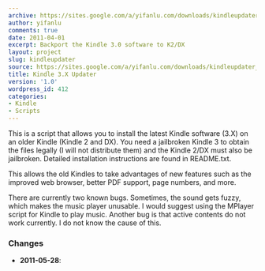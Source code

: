 ```yaml
---
archive: https://sites.google.com/a/yifanlu.com/downloads/kindleupdater.zip
author: yifanlu
comments: true
date: 2011-04-01
excerpt: Backport the Kindle 3.0 software to K2/DX
layout: project
slug: kindleupdater
source: https://sites.google.com/a/yifanlu.com/downloads/kindleupdater_source.zip
title: Kindle 3.X Updater
version: '1.0'
wordpress_id: 412
categories:
- Kindle
- Scripts
---
```


This is a script that allows you to install the latest Kindle software (3.X) on an older Kindle (Kindle 2 and DX). You need a jailbroken Kindle 3 to obtain the files legally (I will not distribute them) and the Kindle 2/DX must also be jailbroken. Detailed installation instructions are found in README.txt.

This allows the old Kindles to take advantages of new features such as the improved web browser, better PDF support, page numbers, and more.

There are currently two known bugs. Sometimes, the sound gets fuzzy, which makes the music player unusable. I would suggest using the MPlayer script for Kindle to play music. Another bug is that active contents do not work currently. I do not know the cause of this.

### Changes

* **2011-05-28**: 

